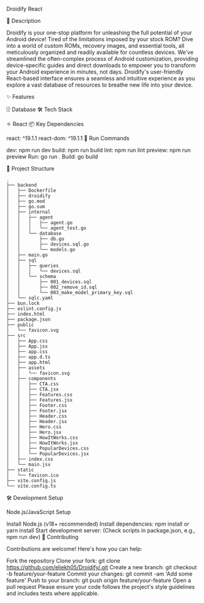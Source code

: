 Droidify
React

📝 Description

Droidify is your one-stop platform for unleashing the full potential of your Android device! Tired of the limitations imposed by your stock ROM? Dive into a world of custom ROMs, recovery images, and essential tools, all meticulously organized and readily available for countless devices. We've streamlined the often-complex process of Android customization, providing device-specific guides and direct downloads to empower you to transform your Android experience in minutes, not days. Droidify's user-friendly React-based interface ensures a seamless and intuitive experience as you explore a vast database of resources to breathe new life into your device.

✨ Features

🗄️ Database
🛠️ Tech Stack

⚛️ React
📦 Key Dependencies

react: ^19.1.1
react-dom: ^19.1.1
🚀 Run Commands

dev: npm run dev
build: npm run build
lint: npm run lint
preview: npm run preview
Run: go run .
Build: go build

📁 Project Structure
```
.
├── backend
│   ├── Dockerfile
│   ├── droidify
│   ├── go.mod
│   ├── go.sum
│   ├── internal
│   │   ├── agent
│   │   │   ├── agent.go
│   │   │   └── agent_test.go
│   │   └── database
│   │       ├── db.go
│   │       ├── devices.sql.go
│   │       └── models.go
│   ├── main.go
│   ├── sql
│   │   ├── queries
│   │   │   └── devices.sql
│   │   └── schema
│   │       ├── 001_devices.sql
│   │       ├── 002_remove_id.sql
│   │       └── 003_make_model_primary_key.sql
│   └── sqlc.yaml
├── bun.lock
├── eslint.config.js
├── index.html
├── package.json
├── public
│   └── favicon.svg
├── src
│   ├── App.css
│   ├── App.jsx
│   ├── app.css
│   ├── app.d.ts
│   ├── app.html
│   ├── assets
│   │   └── favicon.svg
│   ├── components
│   │   ├── CTA.css
│   │   ├── CTA.jsx
│   │   ├── Features.css
│   │   ├── Features.jsx
│   │   ├── Footer.css
│   │   ├── Footer.jsx
│   │   ├── Header.css
│   │   ├── Header.jsx
│   │   ├── Hero.css
│   │   ├── Hero.jsx
│   │   ├── HowItWorks.css
│   │   ├── HowItWorks.jsx
│   │   ├── PopularDevices.css
│   │   └── PopularDevices.jsx
│   ├── index.css
│   └── main.jsx
├── static
│   └── favicon.ico
├── vite.config.js
└── vite.config.ts
```
🛠️ Development Setup

Node.js/JavaScript Setup

Install Node.js (v18+ recommended)
Install dependencies: npm install or yarn install
Start development server: (Check scripts in package.json, e.g., npm run dev)
👥 Contributing

Contributions are welcome! Here's how you can help:

Fork the repository
Clone your fork: git clone https://github.com/eliekh05/Droidify/.git
Create a new branch: git checkout -b feature/your-feature
Commit your changes: git commit -am 'Add some feature'
Push to your branch: git push origin feature/your-feature
Open a pull request
Please ensure your code follows the project's style guidelines and includes tests where applicable.
